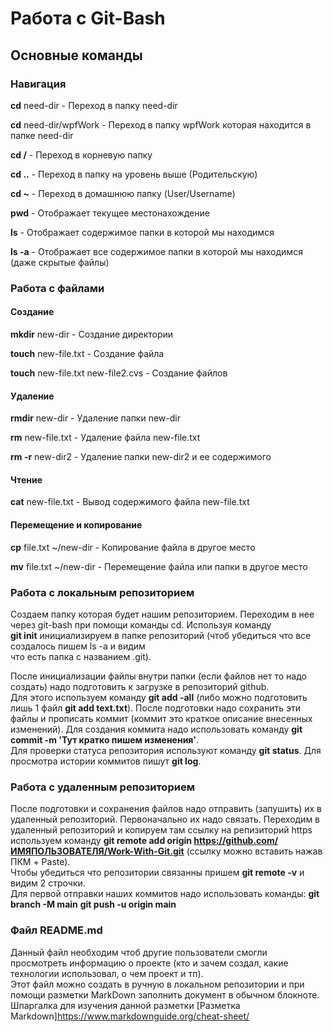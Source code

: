 # Работа с Git-Bash

## Основные команды

### Навигация

**cd** need-dir - Переход в папку need-dir

**cd** need-dir/wpfWork - Переход в папку wpfWork которая находится в папке need-dir

**cd /** - Переход в корневую папку

**cd ..** - Переход в папку на уровень выше (Родительскую)

**cd ~** - Переход в домашнюю папку (User/Username)

**pwd** - Отображает текущее местонахождение

**ls** - Отображает содержимое папки в которой мы находимся

**ls -а** - Отображает все содержимое папки в которой мы находимся (даже скрытые файлы)


### Работа с файлами

#### Создание

**mkdir** new-dir - Создание директории

**touch** new-file.txt - Создание файла

**touch** new-file.txt new-file2.cvs - Создание файлов

#### Удаление

**rmdir** new-dir - Удаление папки new-dir

**rm** new-file.txt - Удаление файла new-file.txt

**rm -r** new-dir2 - Удаление папки new-dir2 и ее содержимого

#### Чтение

**cat** new-file.txt - Вывод содержимого файла new-file.txt

#### Перемещение и копирование

**cp** file.txt ~/new-dir - Копирование файла в другое место

**mv** file.txt ~/new-dir - Перемещение файла или папки в другое место

### Работа с локальным репозиторием

Создаем папку которая будет нашим репозиторием. Переходим в нее через git-bash при помощи команды cd. Используя команду   
**git init** инициализируем в папке репозиторий (чтоб убедиться что все создалось пишем ls -a и видим   
что есть папка с названием .git).

После инициализации файлы внутри папки (если файлов нет то надо создать) надо подготовить к загрузке в репозиторий github.  
Для этого используем команду **git add -all** (либо можно подготовить лишь 1 файл **git add text.txt**). После подготовки надо сохранить эти файлы и 
прописать коммит (коммит это краткое описание внесенных изменений). Для создания коммита надо использовать команду **git commit -m 'Тут кратко пишем изменения'**.  
Для проверки статуса репозитория используют команду **git status**. Для просмотра истории коммитов пишут **git log**.  

### Работа с удаленным репозиторием

После подготовки и сохранения файлов надо отправить (запушить) их в удаленный репозиторий.
Первоначально их надо связать. Переходим в удаленный репозиторий и копируем там ссылку на репизиторий https  
используем команду **git remote add origin https://github.com/ИМЯПОЛЬЗОВАТЕЛЯ/Work-With-Git.git** (ссылку можно вставить нажав ПКМ + Paste).  
Чтобы убедиться что репозитории связанны пришем **git remote -v** и видим 2 строчки.  
Для первой отправки наших коммитов надо использовать команды: 
**git branch -M main**
**git push -u origin main**

### Файл README.md

Данный файл необходим чтоб другие пользователи смогли просмотреть информацию о проекте (кто и зачем создал, какие технологии использовал, о чем проект и тп).   
Этот файл можно создать в ручную в локальном репозитории и при помощи разметки MarkDown заполнить документ в обычном блокноте.
Шпаргалка для изучения данной разметки  [Разметка Markdown]https://www.markdownguide.org/cheat-sheet/

 